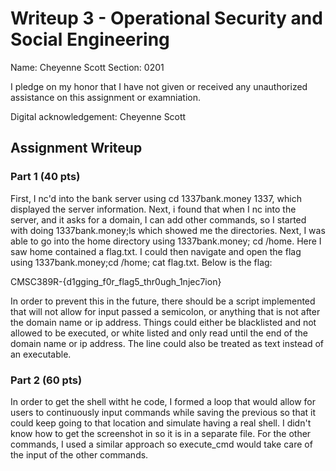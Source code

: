 # Writeup 3 - Operational Security and Social Engineering

Name: Cheyenne Scott
Section: 0201

I pledge on my honor that I have not given or received any unauthorized assistance on this assignment or examniation.

Digital acknowledgement: Cheyenne Scott

## Assignment Writeup

### Part 1 (40 pts)

First, I nc'd into the bank server using cd 1337bank.money 1337, which displayed the server information. Next, i found that when I nc into the server, and it asks for a domain, I can add other commands, so I started with doing 1337bank.money;ls which showed me the directories. Next, I was able to go into the home directory using 1337bank.money; cd /home. Here I saw home contained a flag.txt. I could then navigate and open the flag using 1337bank.money;cd /home; cat flag.txt. Below is the flag:

CMSC389R-{d1gging_f0r_flag5_thr0ugh_1njec7ion}


In order to prevent this in the future, there should be a script implemented that will not allow for input passed a semicolon, or anything that is not after the domain name or ip address. Things could either be blacklisted and not allowed to be executed, or white listed and only read until the end of the domain name or ip address. The line could also be treated as text instead of an executable. 

### Part 2 (60 pts)

In order to get the shell witht he code, I formed a loop that would allow for users to continuously input commands while saving the previous so that it could keep going to that location and simulate having a real shell. I didn't know how to get the screenshot in so it is in a separate file. For the other commands, I used a similar approach so execute_cmd would take care of the input of the other commands. 
